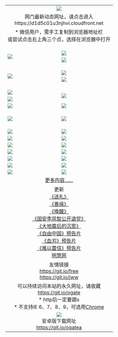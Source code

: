 ﻿<table>
  <tr></tr>
  <tr><td colspan=2 align=center><img src="https://cloud.githubusercontent.com/assets/11880933/13434984/f430fae2-e012-11e5-814f-c2df1e82b247.jpg" /></td></tr>
  <tr><td colspan=2 align=center>网门最新动态网址，请点击进入
<br>https://d1d5c01u3njhvi.cloudfront.net
    </td>
  </tr>
  <tr>
    <td colspan=2 align=center>* 微信用户，需手工复制到浏览器地址栏<br>或尝试点击右上角三个点，选择在浏览器中打开
    <!--br>* IE6打开动态网址须在选项中勾选TLS 1.0--></td>
  </tr>
  <tr height="20">
  <tr>
    <td rowspan=2><a href="https://d1d5c01u3njhvi.cloudfront.net/ogUP.aspx?name=11DKC.mp4&list=11DKC" target="_blank"><img src="https://d1d5c01u3njhvi.cloudfront.net/Up/11DKC1.jpg" /></a></td> 
    <td><div><a href="https://d1d5c01u3njhvi.cloudfront.net/ogUP.aspx?name=LRWS.mp4&list=LRWS" target="_blank"><img src="https://d1d5c01u3njhvi.cloudfront.net/Up/LRWS.jpg" /></a></td>
   </tr>
  <tr>
    <td><a href="https://d1d5c01u3njhvi.cloudfront.net/ogNiceVedio.aspx" target="_blank"><img src="https://d1d5c01u3njhvi.cloudfront.net/Up/11TGKDY.jpg" /></a></td>
  </tr>
  <tr height="20">
  <tr>
    <td rowspan=2><a href="https://d1d5c01u3njhvi.cloudfront.net/ogUP.aspx?name=4EE/DJ.mp4&list=4EEDJ" target="_blank"><img src="https://d1d5c01u3njhvi.cloudfront.net/Up/4EE/DJ140.jpg"/></a></td>
    <td><a href="https://d1d5c01u3njhvi.cloudfront.net/ogUP.aspx?name=4EE/ZG.mp4&list=4EEZG" target="_blank"><img src="https://d1d5c01u3njhvi.cloudfront.net/Up/4EE/ZG0.jpg"/></a></td>
    <!--td><a href="https://d1d5c01u3njhvi.cloudfront.net/ogUP.aspx?name=4EE/QQ.mp4&list=4EEQQ" target="_blank"><img src="https://d1d5c01u3njhvi.cloudfront.net/Up/4EE/QQ0.jpg"/></a></td>
    <td><a href="https://d1d5c01u3njhvi.cloudfront.net/ogUP.aspx?name=4EE/HQ.mp4&list=4EEHQ" target="_blank"><img src="https://d1d5c01u3njhvi.cloudfront.net/Up/4EE/HQ0.jpg"/></a></td-->
  </tr>
  <tr>
    <td><a href="https://d1d5c01u3njhvi.cloudfront.net/onCO.aspx?list=XWPL&mode=m" target="_blank"><img src="https://d1d5c01u3njhvi.cloudfront.net/Up/0WZTT.jpg" /></a></td> 
  </tr>
  <tr height="20">
  <tr>
    <td><a href="https://d1d5c01u3njhvi.cloudfront.net/ogUP.aspx?name=JQR.mp4&count=2" target="_blank"><img src="https://d1d5c01u3njhvi.cloudfront.net/Up/JQR.jpg" /></a></td>   
    <td rowspan=2><a href="https://d1d5c01u3njhvi.cloudfront.net/ogUP.aspx?name=JP.mp4&count=9" target="_blank"><img src="https://d1d5c01u3njhvi.cloudfront.net/Up/JP.jpg" /></td>
  </tr>
  <tr>
    <td><a href="https://d1d5c01u3njhvi.cloudfront.net/ogUP.aspx?name=WH.mp4" target="_blank"><img src="https://d1d5c01u3njhvi.cloudfront.net/Up/WH.jpg" /></a></td>
  </tr>
  <tr>
    <td><a href="https://d1d5c01u3njhvi.cloudfront.net/ogUP.aspx?name=SSZJ.mp4&list=SSZJ" target="_blank"><img src="https://d1d5c01u3njhvi.cloudfront.net/Up/SSZJ.jpg" /></a></td>
    <td><a href="https://d1d5c01u3njhvi.cloudfront.net/ogUP.aspx?name=WLSH.mp4&count=2" target="_blank"><img src="https://d1d5c01u3njhvi.cloudfront.net/Up/WLSH.jpg" /></a</td>
  </tr>
  <tr height="20">
  <tr>
    <td><a href="https://d1d5c01u3njhvi.cloudfront.net/ogUP.aspx?name=ZY.mp4&count=2015|16" target="_blank"><img src="https://d1d5c01u3njhvi.cloudfront.net/Up/ZY.jpg" /></a</td>
    <td><a href="https://d1d5c01u3njhvi.cloudfront.net/ogUP.aspx?name=XTFY.mp4&count=B|2,A|24" target="_blank"><img src="https://d1d5c01u3njhvi.cloudfront.net/Up/XTFY.jpg" /></a></td>
  </tr>
  <tr height="20">
  </tr>
  <!--tr>
    <td><a href="https://d1d5c01u3njhvi.cloudfront.net/ogUP.aspx?name=4EE/GX.mp4&list=4EEGX" target="_blank"><img src="https://d1d5c01u3njhvi.cloudfront.net/Up/4EE/GX0.jpg"/></a></td>
    <td><a href="https://d1d5c01u3njhvi.cloudfront.net/ogUP.aspx?name=4EE/HD.mp4&list=4EEHD" target="_blank"><img src="https://d1d5c01u3njhvi.cloudfront.net/Up/4EE/HD0.jpg"/></a></td>
  </tr>
  <tr>
    <td><a href="https://d1d5c01u3njhvi.cloudfront.net/ogUP.aspx?name=4EE/TX.mp4&list=4EETX" target="_blank"><img src="https://d1d5c01u3njhvi.cloudfront.net/Up/4EE/TX0.jpg"/></a></td>
    <td><a href="https://d1d5c01u3njhvi.cloudfront.net/ogUP.aspx?name=4EE/WZ.mp4&list=4EEWZ" target="_blank"><img src="https://d1d5c01u3njhvi.cloudfront.net/Up/4EE/WZ0.jpg"/></a></td>
  </tr-->
  <tr>
    <td><a href="https://d1d5c01u3njhvi.cloudfront.net/onUP.aspx?name=https://d1ni6yqhqrtjo7.cloudfront.net/" target="_blank"><img src="https://d1d5c01u3njhvi.cloudfront.net/Up/0DTW.jpg"/></a></td>
    <td><a href="https://d1d5c01u3njhvi.cloudfront.net/onUP.aspx?name=https://d240ns8up8earz.cloudfront.net/acenter/" target="_blank"><img src="https://d1d5c01u3njhvi.cloudfront.net/Up/0TDW.jpg" /></a></td>
  </tr>
  <tr>
    <td><a href="https://d1d5c01u3njhvi.cloudfront.net/onUP.aspx?name=https://d4508d6vomz2p.cloudfront.net/gb/nsc413.htm" target="_blank"><img src="https://d1d5c01u3njhvi.cloudfront.net/Up/0DJY.jpg" /></a></td>
    <td><a href="https://d1d5c01u3njhvi.cloudfront.net/onUP.aspx?name=https://d4apjbhkuxer1.cloudfront.net/xtr/gb/prog204.html" target="_blank"><img src="https://d1d5c01u3njhvi.cloudfront.net/Up/0XTR.jpg" /></a></td>
  </tr>
  <tr>
    <td><a href="https://d1d5c01u3njhvi.cloudfront.net/onUP.aspx?name=https://d3aj00iefsmfgc.cloudfront.net/" target="_blank"><img src="https://d1d5c01u3njhvi.cloudfront.net/Up/0MHW.jpg" /></a></td>
    <td><a href="https://d1d5c01u3njhvi.cloudfront.net/onUP.aspx?name=https://d20wz7qt14x5d2.cloudfront.net/" target="_blank"><img src="https://d1d5c01u3njhvi.cloudfront.net/Up/0ZJW.jpg" /></a></td>
  </tr>
  <tr>
    <td><a href="https://d1d5c01u3njhvi.cloudfront.net/ogUP.aspx?name=0FG.zip" target="_blank"><img src="https://d1d5c01u3njhvi.cloudfront.net/Up/0FG.jpg" /></a></td>
    <td><a href="https://d1d5c01u3njhvi.cloudfront.net/ogUP.aspx?name=0FGA.apk" target="_blank"><img src="https://d1d5c01u3njhvi.cloudfront.net/Up/0FGA.jpg" /></a></td>
  </tr>
  <tr>
    <td><a href="https://d1d5c01u3njhvi.cloudfront.net/ogUP.aspx?name=0U.zip" target="_blank"><img src="https://d1d5c01u3njhvi.cloudfront.net/Up/0U.jpg" /></a></td>
    <td><a href="https://d1d5c01u3njhvi.cloudfront.net/ogUP.aspx?name=0UA.apk" target="_blank"><img src="https://d1d5c01u3njhvi.cloudfront.net/Up/0UA.jpg" /></a></td>
  </tr>
  <tr>
    <td><a href="https://d1d5c01u3njhvi.cloudfront.net/ogUP.aspx?name=0iPPOTV.zip" target="_blank"><img src="https://d1d5c01u3njhvi.cloudfront.net/Up/0iPPOTV.jpg" /></a></td>
    <td><a href="https://d1d5c01u3njhvi.cloudfront.net/ogUP.aspx?name=0iNTD.apk" target="_blank"><img src="https://d1d5c01u3njhvi.cloudfront.net/Up/0iNTD.jpg" /></a></td>
  </tr>
  <!--tr>
    <td><a href="https://d1d5c01u3njhvi.cloudfront.net/ogNice.aspx" target="_blank"><img src="https://d1d5c01u3njhvi.cloudfront.net/Up/0WCYY.jpg" /></a></td>
    <td><a href="https://d1d5c01u3njhvi.cloudfront.net/onCO.aspx?list=XWPL&mode=m" target="_blank"><img src="https://d1d5c01u3njhvi.cloudfront.net/Up/0WZTT.jpg" /></a></td> 
  </tr-->
  <tr>
    <td><a href="https://d1d5c01u3njhvi.cloudfront.net/ogDY.aspx" target="_blank"><img src="https://d1d5c01u3njhvi.cloudfront.net/Up/0FK.jpg" /></a></td>
    <td><a href="https://d1d5c01u3njhvi.cloudfront.net/ogST.aspx" target="_blank"><img src="https://d1d5c01u3njhvi.cloudfront.net/Up/0ST.jpg" /></a></td> 
  </tr>
  <tr>
    <td colspan=2 align=center><a href="https://d1d5c01u3njhvi.cloudfront.net/ogNice.aspx">更多内容……</a>
    </td>
  </tr>
  <tr>
    <td colspan=2 align=center>更新<br>
      <a href="https://d1d5c01u3njhvi.cloudfront.net/ogUP.aspx?name=4ESL.mp4" target="_blank">《送礼》</a><br>
      <a href="https://d1d5c01u3njhvi.cloudfront.net/ogUP.aspx?name=4ESY.mp4" target="_blank">《善缘》</a><br>
      <a href="https://d1d5c01u3njhvi.cloudfront.net/ogUP.aspx?name=4EHX.mp4" target="_blank">《唤醒》</a><br>
      <a href="https://d1d5c01u3njhvi.cloudfront.net/ogUP.aspx?name=4LFZ.mp4" target="_blank">《国安李凤智公开退党》</a><br>
      <a href="https://d1d5c01u3njhvi.cloudfront.net/ogUP.aspx?name=4DDZHDCS.mp4" target="_blank">《大地震后的沉思》</a><br>
      <a href="https://d1d5c01u3njhvi.cloudfront.net/ogUP.aspx?name=11ZYZG0.mp4" target="_blank">《自由中国》预告片</a><br>
      <a href="https://d1d5c01u3njhvi.cloudfront.net/ogUP.aspx?name=11XR.mp4" target="_blank">《血刃》预告片</a><br>
      <a href="https://d1d5c01u3njhvi.cloudfront.net/ogUP.aspx?name=11NYZX.mp4&count=2" target="_blank">《难以置信》预告片</a><br>
      <a href="https://d1d5c01u3njhvi.cloudfront.net/onUP.aspx?name=https://www.minghui.org/" target="_blank">明慧网</a>
    </td>
  </tr>
  <tr>
    <td colspan=2 align=center>友情链接<br>
      <a href="https://git.io/free" target="_blank">https://git.io/free</a><br>
      <a href="https://git.io/jww" target="_blank">https://git.io/jww</a>
    </td>
  </tr>
  <tr>
    <td colspan=2 align=center>可以持续访问本站的永久网址，请收藏<br/><a href="https://git.io/ogate" target="_blank">https://git.io/ogate</a><br/>* http后一定要跟s<br/>* 不支持IE 6、7、8、9，可选用<a href="https://d1d5c01u3njhvi.cloudfront.net/ogUP.aspx?name=0ChromePortable.zip">Chrome</a></td>
  </tr>
  <tr>
    <td colspan=2 align=center><a href="https://d1d5c01u3njhvi.cloudfront.net/ogUP.aspx?name=0oGate.apk" target="_blank"><img src="https://cloud.githubusercontent.com/assets/11880933/13720399/75e143ee-e842-11e5-9f0a-1421f423c80f.jpg" /></a><br>安卓版下载网址<br><a href="https://git.io/ogatea">https://git.io/ogatea</a></td>
  </tr>
  <!--tr>
    <td colspan=2 align=center>可能失效的动态网址
    </td>
  </tr-->
</table>
